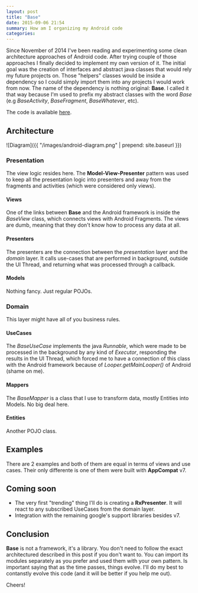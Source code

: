 ```yaml
---
layout: post
title: "Base"
date: 2015-09-06 21:54
summary: How am I organizing my Android code
categories:
---
```


Since November of 2014 I've been reading and experimenting some clean architecture approaches of Android code. After trying couple of those approaches I finally decided to implement my own version of it. The initial goal was the creation of interfaces and abstract java classes that would rely my future projects on. Those "helpers" classes would be inside a dependency so I could simply import them into any projects I would work from now. The name of the dependency is nothing original: **Base**. I called it that way because I'm used to prefix my abstract classes with the word *Base* (e.g *BaseActivity*, *BaseFragment*, *BaseWhatever*, etc).

The code is available [here](https://github.com/thiagokimo/base).

## Architecture

![Diagram]({{ "/images/android-diagram.png" | prepend: site.baseurl }})

### Presentation
The view logic resides here. The **Model-View-Presenter** pattern was used to keep all the presentation logic into presenters and away from the fragments and activities (which were considered only views).

#### Views
One of the links between **Base** and the Android framework is inside the *BaseView* class, which connects views with Android Fragments. The views are dumb, meaning that they don't know how to process any data at all.

#### Presenters
The presenters are the connection between the *presentation* layer and the *domain* layer. It calls use-cases that are performed in
background, outside the UI Thread, and returning what was processed through a callback.

#### Models
Nothing fancy. Just regular POJOs.

### Domain
This layer might have all of you business rules.

#### UseCases
The *BaseUseCase* implements the java *Runnable*, which were made to be processed in the background by any kind of *Executor*,  responding the results in the UI Thread, which forced me to have a connection of this class with the Android framework because of *Looper.getMainLooper()* of Android (shame on me).

#### Mappers
The *BaseMapper* is a class that I use to transform data, mostly Entities into Models. No big deal here.

#### Entities
Another POJO class.

## Examples
There are 2 examples and both of them are equal in terms of views and use cases. Their only differente is one of them were built with **AppCompat** v7.

## Coming soon
- The very first "trending" thing I'll do is creating a **RxPresenter**. It will react to any subscribed UseCases from the domain layer.
- Integration with the remaining google's support libraries besides v7.

## Conclusion
**Base** is not a framework, it's a library. You don't need to follow the exact architectured described in this post if you don't want to. You can import its modules separately as you prefer and used them with your own pattern. Is important saying that as the time passes, things evolve. I'll do my best to contanstly evolve this code (and it will be better if you help me out).

Cheers!
